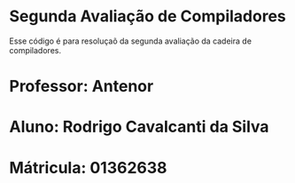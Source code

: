 # Segunda Avaliação de Compiladores 

Esse código é para resoluçaõ da segunda avaliação da cadeira de compiladores.

# Professor: Antenor 

# Aluno: Rodrigo Cavalcanti da Silva
# Mátricula: 01362638